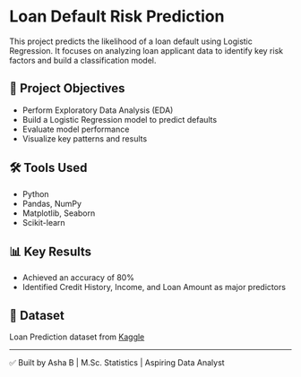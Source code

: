 
# Loan Default Risk Prediction

This project predicts the likelihood of a loan default using Logistic Regression. It focuses on analyzing loan applicant data to identify key risk factors and build a classification model.

## 📌 Project Objectives
- Perform Exploratory Data Analysis (EDA)
- Build a Logistic Regression model to predict defaults
- Evaluate model performance
- Visualize key patterns and results

## 🛠️ Tools Used
- Python
- Pandas, NumPy
- Matplotlib, Seaborn
- Scikit-learn

## 📊 Key Results
- Achieved an accuracy of 80%
- Identified Credit History, Income, and Loan Amount as major predictors

## 📁 Dataset
Loan Prediction dataset from [Kaggle](https://www.kaggle.com/datasets/tanishaj225/loancsv)

---

✅ Built by Asha B | M.Sc. Statistics | Aspiring Data Analyst
